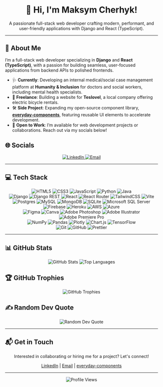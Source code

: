 <div align="center">
  <h1>👋 Hi, I'm Maksym Cherhyk!</h1>
  <p>A passionate full-stack web developer crafting modern, performant, and user-friendly applications with Django and React (TypeScript).</p>
</div>

---

## 💫 About Me
I’m a full-stack web developer specializing in **Django** and **React (TypeScript)**, with a passion for building seamless, user-focused applications from backend APIs to polished frontends.

- 🩺 **Currently**: Developing an internal medical/social case management platform at **Humanity & Inclusion** for doctors and social workers, including mental health specialists.
- 🚴 **Freelance**: Building a website for **Teslovel**, a local company offering electric bicycle rentals.
- 🛠️ **Side Project**: Expanding my open-source component library, [**everyday-components**](https://github.com/cherhykmaksym/everyday-components), featuring reusable UI elements to accelerate development.
- 🤝 **Open to Work**: I’m available for web development projects or collaborations. Reach out via my socials below!

## 🌐 Socials
<div align="center">
  <a href="https://linkedin.com/in/cherhykmaksym">
    <img src="https://img.shields.io/badge/LinkedIn-%230077B5.svg?logo=linkedin&logoColor=white" alt="LinkedIn" />
  </a>
  <a href="mailto:maxchergik@gmail.com">
    <img src="https://img.shields.io/badge/Email-D14836?logo=gmail&logoColor=white" alt="Email" />
  </a>
</div>

---

## 💻 Tech Stack
<div align="center">
  <img src="https://img.shields.io/badge/html5-%23E34F26.svg?style=flat-square&logo=html5&logoColor=white" alt="HTML5" />
  <img src="https://img.shields.io/badge/css3-%231572B6.svg?style=flat-square&logo=css3&logoColor=white" alt="CSS3" />
  <img src="https://img.shields.io/badge/javascript-%23323330.svg?style=flat-square&logo=javascript&logoColor=%23F7DF1E" alt="JavaScript" />
  <img src="https://img.shields.io/badge/python-3670A0?style=flat-square&logo=python&logoColor=ffdd54" alt="Python" />
  <img src="https://img.shields.io/badge/java-%23ED8B00.svg?style=flat-square&logo=openjdk&logoColor=white" alt="Java" />
  <br />
  <img src="https://img.shields.io/badge/django-%23092E20.svg?style=flat-square&logo=django&logoColor=white" alt="Django" />
  <img src="https://img.shields.io/badge/DJANGO-REST-ff1709?style=flat-square&logo=django&logoColor=white&color=ff1709&labelColor=gray" alt="Django REST" />
  <img src="https://img.shields.io/badge/react-%2320232a.svg?style=flat-square&logo=react&logoColor=%2361DAFB" alt="React" />
  <img src="https://img.shields.io/badge/React_Router-CA4245?style=flat-square&logo=react-router&logoColor=white" alt="React Router" />
  <img src="https://img.shields.io/badge/tailwindcss-%2338B2AC.svg?style=flat-square&logo=tailwind-css&logoColor=white" alt="TailwindCSS" />
  <img src="https://img.shields.io/badge/vite-%23646CFF.svg?style=flat-square&logo=vite&logoColor=white" alt="Vite" />
  <br />
  <img src="https://img.shields.io/badge/postgres-%23316192.svg?style=flat-square&logo=postgresql&logoColor=white" alt="Postgres" />
  <img src="https://img.shields.io/badge/mysql-4479A1.svg?style=flat-square&logo=mysql&logoColor=white" alt="MySQL" />
  <img src="https://img.shields.io/badge/MongoDB-%234ea94b.svg?style=flat-square&logo=mongodb&logoColor=white" alt="MongoDB" />
  <img src="https://img.shields.io/badge/sqlite-%2307405e.svg?style=flat-square&logo=sqlite&logoColor=white" alt="SQLite" />
  <img src="https://img.shields.io/badge/Microsoft%20SQL%20Server-CC2927?style=flat-square&logo=microsoft%20sql%20server&logoColor=white" alt="Microsoft SQL Server" />
  <br />
  <img src="https://img.shields.io/badge/firebase-%23039BE5.svg?style=flat-square&logo=firebase" alt="Firebase" />
  <img src="https://img.shields.io/badge/heroku-%23430098.svg?style=flat-square&logo=heroku&logoColor=white" alt="Heroku" />
  <img src="https://img.shields.io/badge/AWS-%23FF9900.svg?style=flat-square&logo=amazon-aws&logoColor=white" alt="AWS" />
  <img src="https://img.shields.io/badge/azure-%230072C6.svg?style=flat-square&logo=microsoftazure&logoColor=white" alt="Azure" />
  <br />
  <img src="https://img.shields.io/badge/figma-%23F24E1E.svg?style=flat-square&logo=figma&logoColor=white" alt="Figma" />
  <img src="https://img.shields.io/badge/Canva-%2300C4CC.svg?style=flat-square&logo=Canva&logoColor=white" alt="Canva" />
  <img src="https://img.shields.io/badge/adobe%20photoshop-%2331A8FF.svg?style=flat-square&logo=adobe%20photoshop&logoColor=white" alt="Adobe Photoshop" />
  <img src="https://img.shields.io/badge/adobe%20illustrator-%23FF9A00.svg?style=flat-square&logo=adobe%20illustrator&logoColor=white" alt="Adobe Illustrator" />
  <img src="https://img.shields.io/badge/Adobe%20Premiere%20Pro-9999FF.svg?style=flat-square&logo=Adobe%20Premiere%20Pro&logoColor=white" alt="Adobe Premiere Pro" />
  <br />
  <img src="https://img.shields.io/badge/numpy-%23013243.svg?style=flat-square&logo=numpy&logoColor=white" alt="NumPy" />
  <img src="https://img.shields.io/badge/pandas-%23150458.svg?style=flat-square&logo=pandas&logoColor=white" alt="Pandas" />
  <img src="https://img.shields.io/badge/Plotly-%233F4F75.svg?style=flat-square&logo=plotly&logoColor=white" alt="Plotly" />
  <img src="https://img.shields.io/badge/chart.js-F5788D.svg?style=flat-square&logo=chart.js&logoColor=white" alt="Chart.js" />
  <img src="https://img.shields.io/badge/TensorFlow-%23FF6F00.svg?style=flat-square&logo=TensorFlow&logoColor=white" alt="TensorFlow" />
  <br />
  <img src="https://img.shields.io/badge/git-%23F05033.svg?style=flat-square&logo=git&logoColor=white" alt="Git" />
  <img src="https://img.shields.io/badge/github-%23121011.svg?style=flat-square&logo=github&logoColor=white" alt="GitHub" />
  <img src="https://img.shields.io/badge/prettier-%23F7B93E.svg?style=flat-square&logo=prettier&logoColor=black" alt="Prettier" />
</div>

---

## 📊 GitHub Stats
<div align="center">
  <img src="https://github-readme-stats.vercel.app/api?username=cherhykmaksym&show_icons=true&theme=dracula&hide_border=true&count_private=true" alt="GitHub Stats" />
  <img src="https://github-readme-stats.vercel.app/api/top-langs/?username=cherhykmaksym&layout=compact&theme=dracula&hide_border=true" alt="Top Languages" />
</div>

## 🏆 GitHub Trophies
<div align="center">
  <img src="https://github-profile-trophy.vercel.app/?username=cherhykmaksym&theme=dracula&no-frame=true&margin-w=10" alt="GitHub Trophies" />
</div>

## ✍️ Random Dev Quote
<div align="center">
  <img src="https://quotes-github-readme.vercel.app/api?type=horizontal&theme=dracula" alt="Random Dev Quote" />
</div>

---

## 📬 Get in Touch
<div align="center">
  <p>Interested in collaborating or hiring me for a project? Let's connect!</p>
  <a href="https://linkedin.com/in/cherhykmaksym">LinkedIn</a> | <a href="mailto:maxchergik@gmail.com">Email</a> | <a href="https://github.com/cherhykmaksym/everyday-components">everyday-components</a>
</div>

---

<div align="center">
  <img src="https://visitcount.itsvg.in/api?id=cherhykmaksym&label=Profile%20Views&color=1&icon=0&pretty=true" alt="Profile Views" />
</div>
